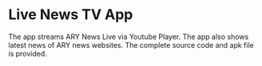 # Live News TV App
The app streams ARY News Live via Youtube Player. The app also shows latest news of ARY news websites. The complete source code and apk file is provided.
